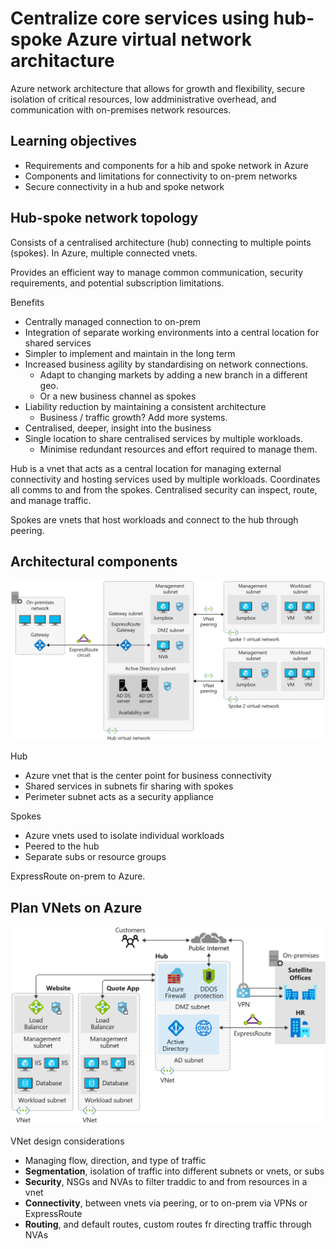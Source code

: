 # Centralize core services using hub-spoke Azure virtual network architacture

Azure network architecture that allows for growth and flexibility, secure isolation of critical resources, low addministrative overhead, and communication with on-premises network resources.


## Learning objectives

- Requirements and components for a hib and spoke network in Azure
- Components and limitations for connectivity to on-prem networks
- Secure connectivity in a hub and spoke network


## Hub-spoke network topology

Consists of a centralised architecture (hub) connecting to multiple points (spokes). In Azure, multiple connected vnets.

Provides an efficient way to manage common communication, security requirements, and potential subscription limitations.

Benefits
- Centrally managed connection to on-prem
- Integration of separate working environments into a central location for shared services
- Simpler to implement and maintain in the long term
- Increased business agility by standardising on network connections.
    - Adapt to changing markets by adding a new branch in a different geo.
    - Or a new business channel as spokes
- Liability reduction by maintaining a consistent architecture
    - Business / traffic growth? Add more systems.
- Centralised, deeper, insight into the business
- Single location to share centralised services by multiple workloads.
    - Minimise redundant resources and effort required to manage them.
 

Hub is a vnet that acts as a central location for managing external connectivity and hosting services used by multiple workloads. Coordinates all comms to and from the spokes. Centralised security can inspect, route, and manage traffic. 

Spokes are vnets that host workloads and connect to the hub through peering.


## Architectural components

![Reference Architecture](assets/1k-hub-shared-services.svg)

Hub
- Azure vnet that is the center point for business connectivity
- Shared services in subnets fir sharing with spokes
- Perimeter subnet acts as a security appliance

Spokes
- Azure vnets used to isolate  individual workloads
- Peered to the hub
- Separate subs or resource groups

ExpressRoute on-prem to Azure.


## Plan VNets on Azure

![](assets/1k-plannning-hub.svg)

VNet design considerations
- Managing flow, direction, and type of traffic
- <b>Segmentation</b>, isolation of traffic into different subnets or vnets, or subs
- <b>Security</b>, NSGs and NVAs to filter traddic to and from resources in a vnet
- <b>Connectivity</b>, between vnets via peering, or to on-prem via VPNs or ExpressRoute
- <b>Routing</b>, and default routes, custom routes fr directing traffic through NVAs

 
